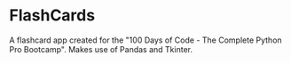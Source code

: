 # FlashCards
A flashcard app created for the "100 Days of Code - The Complete Python Pro Bootcamp".  Makes use of Pandas and Tkinter.
